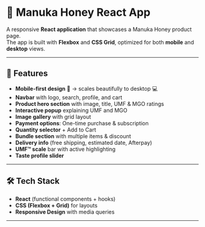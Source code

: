 # 🍯 Manuka Honey React App

A responsive **React application** that showcases a Manuka Honey product page.  
The app is built with **Flexbox** and **CSS Grid**, optimized for both **mobile** and **desktop** views.  

---

## 🚀 Features

- **Mobile-first design** 📱 → scales beautifully to desktop 💻  
- **Navbar** with logo, search, profile, and cart  
- **Product hero section** with image, title, UMF & MGO ratings  
- **Interactive popup** explaining UMF and MGO  
- **Image gallery** with grid layout  
- **Payment options**: One-time purchase & subscription  
- **Quantity selector** + Add to Cart  
- **Bundle section** with multiple items & discount  
- **Delivery info** (free shipping, estimated date, Afterpay)  
- **UMF™ scale** bar with active highlighting  
- **Taste profile slider**  

---

## 🛠️ Tech Stack

- **React** (functional components + hooks)  
- **CSS (Flexbox + Grid)** for layouts  
- **Responsive Design** with media queries  

---
